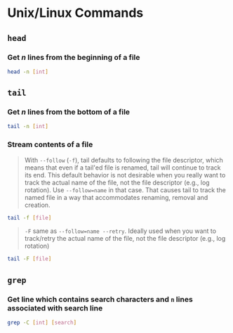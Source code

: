 # Unix/Linux Commands

## `head`

### Get *n* lines from the beginning of a file

```sh
head -n [int]
```

## `tail`

### Get *n* lines from the bottom of a file

```sh
tail -n [int]
```

### Stream contents of a file

> With `--follow` (`-f`), tail defaults to following the file descriptor, which means that even if a tail'ed file is renamed, tail will continue to track its end. This default behavior is not desirable when you really want to track the actual name of the file, not the file descriptor (e.g., log rotation). Use `--follow=name` in that case. That causes tail to track the named file in a way that accommodates renaming, removal and creation.

```sh
tail -f [file]
```

> `-F` same as `--follow=name --retry`. Ideally used when you want to track/retry the actual name of the file, not the file descriptor (e.g., log rotation)

```sh
tail -F [file]
```

## `grep`

### Get line which contains search characters and `n` lines associated with search line

```sh
grep -C [int] [search]
```
